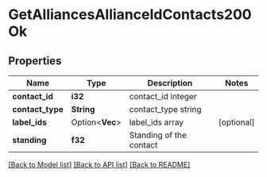 # GetAlliancesAllianceIdContacts200Ok

## Properties

Name | Type | Description | Notes
------------ | ------------- | ------------- | -------------
**contact_id** | **i32** | contact_id integer | 
**contact_type** | **String** | contact_type string | 
**label_ids** | Option<**Vec<i64>**> | label_ids array | [optional]
**standing** | **f32** | Standing of the contact | 

[[Back to Model list]](../README.md#documentation-for-models) [[Back to API list]](../README.md#documentation-for-api-endpoints) [[Back to README]](../README.md)


